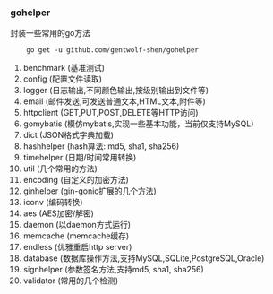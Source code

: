 ### gohelper

封装一些常用的go方法

```
    go get -u github.com/gentwolf-shen/gohelper
```

1. benchmark (基准测试)
2. config (配置文件读取)
3. logger (日志输出,不同颜色输出,按级别输出到文件等)
4. email (邮件发送,可发送普通文本,HTML文本,附件等)
5. httpclient (GET,PUT,POST,DELETE等HTTP访问)
6. gomybatis (模仿mybatis,实现一些基本功能，当前仅支持MySQL)
7. dict (JSON格式字典加载)
8. hashhelper (hash算法: md5, sha1, sha256)
9. timehelper (日期/时间常用转换)
10. util (几个常用的方法)
11. encoding (自定义的加密方法)
12. ginhelper (gin-gonic扩展的几个方法)
13. iconv (编码转换)
14. aes (AES加密/解密)
15. daemon (以daemon方式运行)
16. memcache (memcache缓存)
17. endless (优雅重启http server)
18. database (数据库操作方法,支持MySQL,SQLite,PostgreSQL,Oracle)
19. signhelper (参数签名方法,支持md5, sha1, sha256)
20. validator (常用的几个检测)